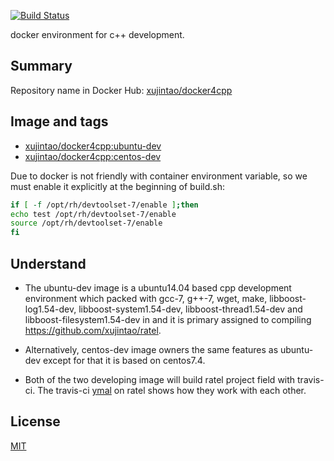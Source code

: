 [![Build Status](https://travis-ci.org/xujintao/docker4cpp.svg?branch=master)](https://travis-ci.org/xujintao/docker4cpp)

docker environment for c++ development.

## Summary  
Repository name in Docker Hub: [xujintao/docker4cpp](https://hub.docker.com/r/xujintao/docker4cpp)  

## Image and tags  
* [xujintao/docker4cpp:ubuntu-dev](https://github.com/xujintao/docker4cpp/tree/master/ubuntu-dev)  
* [xujintao/docker4cpp:centos-dev](https://github.com/xujintao/docker4cpp/tree/master/centos-dev)  

Due to docker is not friendly with container environment variable, so we must enable it explicitly at the beginning of build.sh:
```sh
if [ -f /opt/rh/devtoolset-7/enable ];then
echo test /opt/rh/devtoolset-7/enable
source /opt/rh/devtoolset-7/enable
fi
```
## Understand
* The ubuntu-dev image is a ubuntu14.04 based cpp development environment which packed with gcc-7, g++-7, wget, make, 
libboost-log1.54-dev, libboost-system1.54-dev, libboost-thread1.54-dev and libboost-filesystem1.54-dev in 
and it is primary assigned to compiling https://github.com/xujintao/ratel.  

* Alternatively, centos-dev image owners the same features as ubuntu-dev except for that it is based on centos7.4.  

* Both of the two developing image will build ratel project field with travis-ci. The travis-ci 
[ymal](https://github.com/xujintao/ratel/blob/master/.travis.yml) on ratel shows how they work with each other.  

## License

[MIT](https://github.com/xujintao/docker4cpp/blob/master/LICENSE)